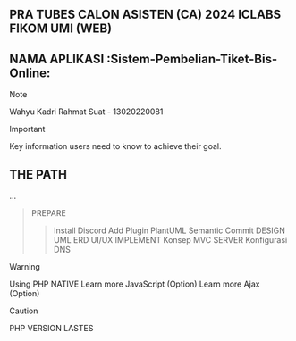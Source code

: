## PRA TUBES CALON ASISTEN (CA) 2024 ICLABS FIKOM UMI (WEB)

## NAMA APLIKASI :Sistem-Pembelian-Tiket-Bis-Online:
> [!NOTE]
> Wahyu Kadri Rahmat Suat - 13020220081


> [!IMPORTANT]
> Key information users need to know to achieve their goal.

## THE PATH
...
> PREPARE
>> Install Discord
>> Add Plugin PlantUML
>> Semantic Commit
> DESIGN
>> UML
>> ERD
>> UI/UX
> IMPLEMENT
>> Konsep MVC
> SERVER
>> Konfigurasi 
>> DNS

> [!WARNING]
> Using PHP NATIVE
> Learn more JavaScript (Option)
> Learn more Ajax (Option)



> [!CAUTION]
> PHP VERSION LASTES


